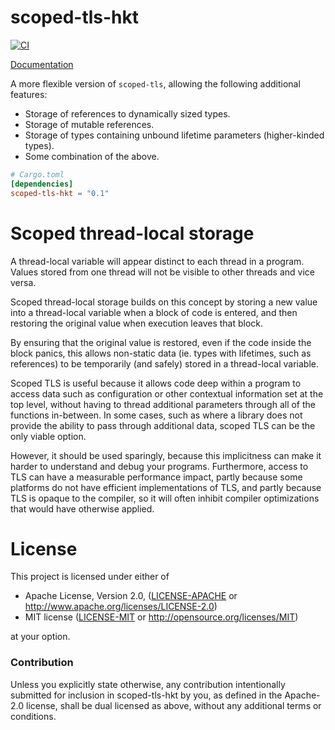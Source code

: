 # scoped-tls-hkt
[![CI](https://github.com/Diggsey/scoped-tls-hkt/workflows/CI/badge.svg)](https://github.com/Diggsey/scoped-tls-hkt/actions)

[Documentation](https://docs.rs/scoped-tls-hkt)

A more flexible version of `scoped-tls`, allowing the following additional
features:

- Storage of references to dynamically sized types.
- Storage of mutable references.
- Storage of types containing unbound lifetime parameters (higher-kinded types).
- Some combination of the above.

```toml
# Cargo.toml
[dependencies]
scoped-tls-hkt = "0.1"
```

# Scoped thread-local storage

A thread-local variable will appear distinct to each thread in a program. Values
stored from one thread will not be visible to other threads and vice versa.

Scoped thread-local storage builds on this concept by storing a new value into
a thread-local variable when a block of code is entered, and then restoring the
original value when execution leaves that block.

By ensuring that the original value is restored, even if the code inside the block
panics, this allows non-static data (ie. types with lifetimes, such as references)
to be temporarily (and safely) stored in a thread-local variable.

Scoped TLS is useful because it allows code deep within a program to access data
such as configuration or other contextual information set at the top level, without
having to thread additional parameters through all of the functions in-between. In
some cases, such as where a library does not provide the ability to pass through
additional data, scoped TLS can be the only viable option.

However, it should be used sparingly, because this implicitness can make it harder
to understand and debug your programs. Furthermore, access to TLS can have a
measurable performance impact, partly because some platforms do not have efficient
implementations of TLS, and partly because TLS is opaque to the compiler, so it
will often inhibit compiler optimizations that would have otherwise applied.

# License

This project is licensed under either of

 * Apache License, Version 2.0, ([LICENSE-APACHE](LICENSE-APACHE) or
   http://www.apache.org/licenses/LICENSE-2.0)
 * MIT license ([LICENSE-MIT](LICENSE-MIT) or
   http://opensource.org/licenses/MIT)

at your option.

### Contribution

Unless you explicitly state otherwise, any contribution intentionally submitted
for inclusion in scoped-tls-hkt by you, as defined in the Apache-2.0 license, shall be
dual licensed as above, without any additional terms or conditions.
